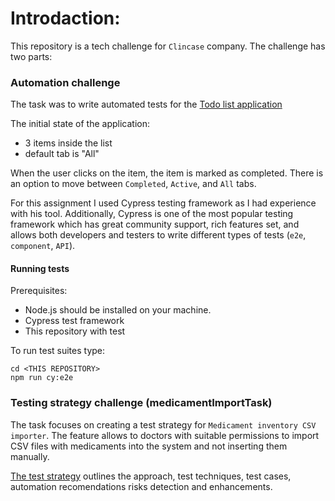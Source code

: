 # Introdaction:

This repository is a tech challenge for `Clincase` company.
The challenge has two parts:

### Automation challenge

The task was to write automated tests for the [Todo list application](https://ram-react-todo.stackblitz.io/)

The initial state of the application:

- 3 items inside the list
- default tab is "All"

When the user clicks on the item, the item is marked as completed. There is an option to move between `Completed`, `Active`, and `All` tabs.

For this assignment I used Cypress testing framework as I had experience with his tool. Additionally, Cypress is one of the most popular testing framework which has great community support, rich features set, and allows both developers and testers to write different types of tests (`e2e`, `component`, `API`).

#### Running tests

Prerequisites:

- Node.js should be installed on your machine.
- Cypress test framework
- This repository with test

To run test suites type:

```
cd <THIS REPOSITORY>
npm run cy:e2e
```

### Testing strategy challenge (medicamentImportTask)

The task focuses on creating a test strategy for `Medicament inventory CSV importer`. The feature allows to doctors with suitable permissions to import CSV files with medicaments into the system and not inserting them manually.

[The test strategy](./medicamentImportTask/Test_strategy_medicament_import.md) outlines the approach, test techniques, test cases, automation recomendations risks detection and enhancements.

